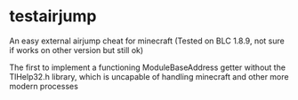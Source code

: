 # testairjump

An easy external airjump cheat for minecraft (Tested on BLC 1.8.9, not sure if works on other version but still ok)

The first to implement a functioning ModuleBaseAddress getter without the TlHelp32.h library, which is uncapable of handling minecraft and other more 
modern processes
